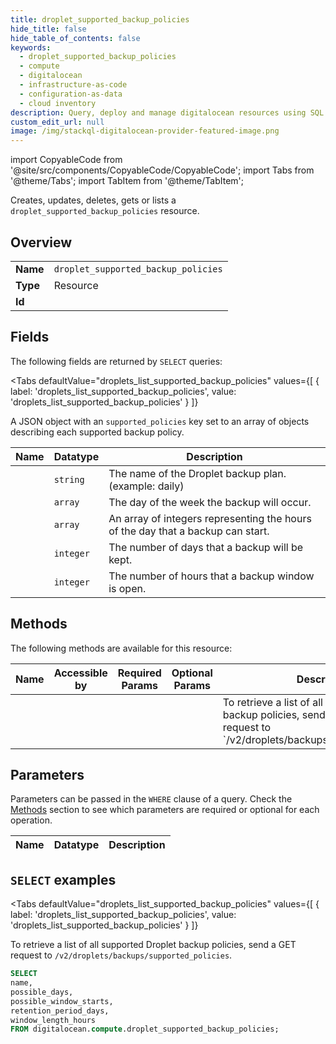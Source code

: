 ```yaml
--- 
title: droplet_supported_backup_policies
hide_title: false
hide_table_of_contents: false
keywords:
  - droplet_supported_backup_policies
  - compute
  - digitalocean
  - infrastructure-as-code
  - configuration-as-data
  - cloud inventory
description: Query, deploy and manage digitalocean resources using SQL
custom_edit_url: null
image: /img/stackql-digitalocean-provider-featured-image.png
---
```


import CopyableCode from '@site/src/components/CopyableCode/CopyableCode';
import Tabs from '@theme/Tabs';
import TabItem from '@theme/TabItem';

Creates, updates, deletes, gets or lists a <code>droplet_supported_backup_policies</code> resource.

## Overview
<table><tbody>
<tr><td><b>Name</b></td><td><code>droplet_supported_backup_policies</code></td></tr>
<tr><td><b>Type</b></td><td>Resource</td></tr>
<tr><td><b>Id</b></td><td><CopyableCode code="digitalocean.compute.droplet_supported_backup_policies" /></td></tr>
</tbody></table>

## Fields

The following fields are returned by `SELECT` queries:

<Tabs
    defaultValue="droplets_list_supported_backup_policies"
    values={[
        { label: 'droplets_list_supported_backup_policies', value: 'droplets_list_supported_backup_policies' }
    ]}
>
<TabItem value="droplets_list_supported_backup_policies">

A JSON object with an `supported_policies` key set to an array of objects describing each supported backup policy.

<table>
<thead>
    <tr>
    <th>Name</th>
    <th>Datatype</th>
    <th>Description</th>
    </tr>
</thead>
<tbody>
<tr>
    <td><CopyableCode code="name" /></td>
    <td><code>string</code></td>
    <td>The name of the Droplet backup plan. (example: daily)</td>
</tr>
<tr>
    <td><CopyableCode code="possible_days" /></td>
    <td><code>array</code></td>
    <td>The day of the week the backup will occur.</td>
</tr>
<tr>
    <td><CopyableCode code="possible_window_starts" /></td>
    <td><code>array</code></td>
    <td>An array of integers representing the hours of the day that a backup can start. </td>
</tr>
<tr>
    <td><CopyableCode code="retention_period_days" /></td>
    <td><code>integer</code></td>
    <td>The number of days that a backup will be kept.</td>
</tr>
<tr>
    <td><CopyableCode code="window_length_hours" /></td>
    <td><code>integer</code></td>
    <td>The number of hours that a backup window is open.</td>
</tr>
</tbody>
</table>
</TabItem>
</Tabs>

## Methods

The following methods are available for this resource:

<table>
<thead>
    <tr>
    <th>Name</th>
    <th>Accessible by</th>
    <th>Required Params</th>
    <th>Optional Params</th>
    <th>Description</th>
    </tr>
</thead>
<tbody>
<tr>
    <td><a href="#droplets_list_supported_backup_policies"><CopyableCode code="droplets_list_supported_backup_policies" /></a></td>
    <td><CopyableCode code="select" /></td>
    <td></td>
    <td></td>
    <td>To retrieve a list of all supported Droplet backup policies, send a GET<br />request to `/v2/droplets/backups/supported_policies`.<br /></td>
</tr>
</tbody>
</table>

## Parameters

Parameters can be passed in the `WHERE` clause of a query. Check the [Methods](#methods) section to see which parameters are required or optional for each operation.

<table>
<thead>
    <tr>
    <th>Name</th>
    <th>Datatype</th>
    <th>Description</th>
    </tr>
</thead>
<tbody>
</tbody>
</table>

## `SELECT` examples

<Tabs
    defaultValue="droplets_list_supported_backup_policies"
    values={[
        { label: 'droplets_list_supported_backup_policies', value: 'droplets_list_supported_backup_policies' }
    ]}
>
<TabItem value="droplets_list_supported_backup_policies">

To retrieve a list of all supported Droplet backup policies, send a GET<br />request to `/v2/droplets/backups/supported_policies`.<br />

```sql
SELECT
name,
possible_days,
possible_window_starts,
retention_period_days,
window_length_hours
FROM digitalocean.compute.droplet_supported_backup_policies;
```
</TabItem>
</Tabs>
